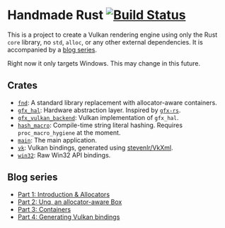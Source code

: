 Handmade Rust [![Build Status](https://travis-ci.org/stevenlr/HandmadeRust.svg?branch=master)](https://travis-ci.org/stevenlr/HandmadeRust)
=====================

This is a project to create a Vulkan rendering engine using only the Rust `core` library, no `std`, `alloc`, or any other external dependencies. It is accompanied by a [blog series](http://stevenlr.com).

Right now it only targets Windows. This may change in this future.

Crates
----------------

 - [`fnd`](fnd): A standard library replacement with allocator-aware containers.
 - [`gfx_hal`](gfx/hal): Hardware abstraction layer. Inspired by [`gfx-rs`](https://github.com/gfx-rs/gfx).
 - [`gfx_vulkan_backend`](gfx/vulkan_backend): Vulkan implementation of `gfx_hal`.
 - [`hash_macro`](hash_macro): Compile-time string literal hashing. Requires `proc_macro_hygiene` at the moment.
 - [`main`](main): The main application.
 - [`vk`](vk): Vulkan bindings, generated using [stevenlr/VkXml](https://github.com/stevenlr/VkXml).
 - [`win32`](win32): Raw Win32 API bindings.

Blog series
----------------

 - [Part 1: Introduction & Allocators](http://stevenlr.com/posts/handmade-rust-1-allocators/)
 - [Part 2: Unq, an allocator-aware Box](http://stevenlr.com/posts/handmade-rust-2-unq/)
 - [Part 3: Containers](http://stevenlr.com/posts/handmade-rust-3-containers/)
 - [Part 4: Generating Vulkan bindings](http://stevenlr.com/posts/handmade-rust-4-vulkan-bindings/)
